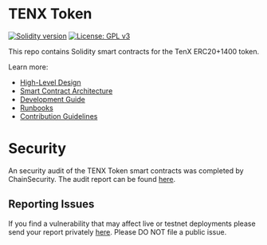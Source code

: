 # TENX Token

[![Solidity version](https://img.shields.io/badge/solidity-0.5.4-brightgreen.svg?style=flat-square&colorB=C99D66)](https://github.com/ethereum/solidity/releases/tag/v0.5.4)
[![License: GPL v3](https://img.shields.io/badge/License-GPL%20v3-blue.svg?style=flat-square)](https://www.gnu.org/licenses/gpl-3.0)

This repo contains Solidity smart contracts for the TenX ERC20+1400 token.

Learn more:

- [High-Level Design](https://github.com/tenx-tech/tenx-token/blob/master/docs/DESIGN.md)
- [Smart Contract Architecture](https://github.com/tenx-tech/tenx-token/blob/master/docs/ARCHITECTURE.md)
- [Development Guide](https://github.com/tenx-tech/tenx-token/blob/master/docs/DEVELOPMENT.md)
- [Runbooks](https://github.com/tenx-tech/tenx-token/blob/master/docs/RUNBOOKS.MD)
- [Contribution Guidelines](https://github.com/tenx-tech/tenx-token/blob/master/docs/CONTRIBUTING.md)

# Security

An security audit of the TENX Token smart contracts was completed by ChainSecurity. The audit report can be found [here](https://github.com/tenx-tech/tenx-token/blob/master/docs/audit.pdf).

## Reporting Issues

If you find a vulnerability that may affect live or testnet deployments please send your report privately [here]( https://support.tenx.tech/hc/en-us/requests/new). Please DO NOT file a public issue.